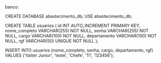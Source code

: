 banco: 

CREATE DATABASE abastecimento_db;
USE abastecimento_db;


CREATE TABLE usuarios (
    id INT AUTO_INCREMENT PRIMARY KEY,
    nome_completo VARCHAR(255) NOT NULL,
    senha VARCHAR(255) NOT NULL,
    cargo VARCHAR(100) NOT NULL,
    departamento VARCHAR(100) NOT NULL,
    rgf VARCHAR(50) UNIQUE NOT NULL
);

INSERT INTO usuarios (nome_completo, senha, cargo, departamento, rgf)
VALUES ('Valter Junior', 'teste', 'Chefe', 'TI', '123456');

